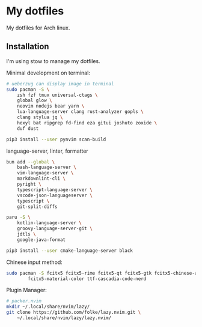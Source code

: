 # My dotfiles

My dotfiles for Arch linux.

## Installation

I'm using stow to manage my dotfiles.

Minimal development on terminal:

```bash
# ueberzug can display image in terminal
sudo pacman -S \
    zsh fzf tmux universal-ctags \
    global glow \
    neovim nodejs bear yarn \
    lua-language-server clang rust-analyzer gopls \
    clang stylua jq \
    hexyl bat ripgrep fd-find eza gitui joshuto zoxide \
    duf dust

pip3 install --user pynvim scan-build
```

language-server, linter, formatter

```bash
bun add --global \
    bash-language-server \
    vim-language-server \
    markdownlint-cli \
    pyright \
    typescript-language-server \
    vscode-json-languageserver \
    typescript \
    git-split-diffs

paru -S \
    kotlin-language-server \
    groovy-language-server-git \
    jdtls \
    google-java-format

pip3 install --user cmake-language-server black
```

Chinese input method:

```bash
sudo pacman -S fcitx5 fcitx5-rime fcitx5-qt fcitx5-gtk fcitx5-chinese-addons \
        fcitx5-material-color ttf-cascadia-code-nerd
```

Plugin Manager:

```bash
# packer.nvim
mkdir ~/.local/share/nvim/lazy/
git clone https://github.com/folke/lazy.nvim.git \
    ~/.local/share/nvim/lazy/lazy.nvim/
```
